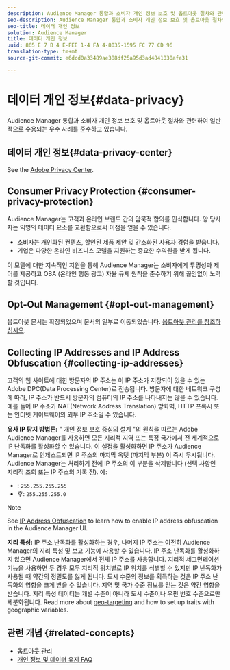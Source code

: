 ```yaml
---
description: Audience Manager 통합과 소비자 개인 정보 보호 및 옵트아웃 절차와 관련하여 일반적으로 수용되는 우수 사례를 준수하고 있습니다.
seo-description: Audience Manager 통합과 소비자 개인 정보 보호 및 옵트아웃 절차와 관련하여 일반적으로 수용되는 우수 사례를 준수하고 있습니다.
seo-title: 데이터 개인 정보
solution: Audience Manager
title: 데이터 개인 정보
uuid: 865 E 7 B 4 E-FEE 1-4 FA 4-8035-1595 FC 77 CD 96
translation-type: tm+mt
source-git-commit: e6dcd0a33489ae388df25a95d3ad4841030afe31

---
```



# 데이터 개인 정보{#data-privacy}

Audience Manager 통합과 소비자 개인 정보 보호 및 옵트아웃 절차와 관련하여 일반적으로 수용되는 우수 사례를 준수하고 있습니다.

## 데이터 개인 정보{#data-privacy-center}

See the [Adobe Privacy Center](https://www.adobe.com/privacy/opt-out.html).

## Consumer Privacy Protection {#consumer-privacy-protection}

Audience Manager는 고객과 온라인 브랜드 간의 암묵적 합의를 인식합니다. 양 당사자는 익명의 데이터 요소를 교환함으로써 이점을 얻을 수 있습니다.

* 소비자는 개인화된 컨텐츠, 할인된 제품 제안 및 간소화된 사용자 경험을 받습니다.
* 기업은 다양한 온라인 비즈니스 모델을 지원하는 중요한 수익원을 받게 됩니다.

이 모델에 대한 지속적인 지원을 통해 Audience Manager는 소비자에게 투명성과 제어를 제공하고 OBA (온라인 행동 광고) 자율 규제 원칙을 준수하기 위해 끊임없이 노력할 것입니다.

## Opt-Out Management {#opt-out-management}

옵트아웃 문서는 확장되었으며 문서의 일부로 이동되었습니다. [옵트아웃 관리를 참조하십시오](../../overview/data-security-and-privacy/opt-out-management.md).

<!-- 

<p>  </p>
<table id="table_A1FF33B328BD451FAFF6C6B8422F928B"> 
 <tgroup cols="2">
  <colspec colnum="1" colname="col1" colwidth="1.00*" />
  <colspec colnum="2" colname="col2" colwidth="2.74*" />
  <thead> 
   <tr> 
    <th colname="col1" class="entry"> Opt-Out For </th> 
    <th colname="col2" class="entry"> Description </th> 
   </tr>
  </thead> 
  <tbody> 
   <tr> 
    <td colname="col1"> <p>Adobe Experience Cloud </p> </td> 
    <td colname="col2"> <p>The <a href="https://www.adobe.com/privacy/opt-out.html#customeruse" format="http" scope="external"> Your Privacy Choices page</a> provides 1-click features that let you control and opt-out of data collection by the Adobe Experience Cloud advertising solutions (including Audience Manager). Specifically, see the <a href="https://www.adobe.com/privacy/opt-out.html#customeruse" format="http" scope="external"> business customer section</a> of the Privacy Choices page. </p> </td> 
   </tr> 
   <tr> 
    <td colname="col1"> <p>Browsers that do not support third-party cookies </p> </td> 
    <td colname="col2"> <p>See <a href="../../features/declared-ids.md#declared-id-targeting"> Declared ID Targeting</a>. </p> </td> 
   </tr> 
   <tr> 
    <td colname="col1"> <p>Mobile devices </p> </td> 
    <td colname="col2"> <p>See the opt-out and privacy settings for: </p> <p> 
      <ul id="ul_86EFAB879215403D937B5148C26A41D9"> 
       <li id="li_C0B544E8F4FE473B94A5436D3A60BDB1"><a href="https://marketing.adobe.com/resources/help/en_US/mobile/android/privacy.html" format="https" scope="external"> Android devices</a> </li> 
       <li id="li_26C787BAB729499A9FEDF055E9AB0637"><a href="https://marketing.adobe.com/resources/help/en_US/mobile/ios/privacy.html" format="https" scope="external"> iOS devices</a> </li> 
      </ul> </p> </td> 
   </tr> 
  </tbody> 
 </tgroup> 
</table>

 -->

## Collecting IP Addresses and IP Address Obfuscation {#collecting-ip-addresses}

<!-- 

Adobe has enabled processes and offers settings that allow customers to use Audience Manager in compliance with applicable data privacy laws.

-->

고객의 웹 사이트에 대한 방문자의 IP 주소는 이 IP 주소가 저장되어 있을 수 있는 Adobe DPC(Data Processing Center)로 전송됩니다. 방문자에 대한 네트워크 구성에 따라, IP 주소가 반드시 방문자의 컴퓨터의 IP 주소를 나타내지는 않을 수 있습니다. 예를 들어 IP 주소가 NAT(Network Address Translation) 방화벽, HTTP 프록시 또는 인터넷 게이트웨이의 외부 IP 주소일 수 있습니다.

**유사 IP 탐지 방법론:** " 개인 정보 보호 중심의 설계 "의 원칙을 따르는 Adobe Audience Manager를 사용하면 모든 지리적 지역 또는 특정 국가에서 전 세계적으로 IP 난독화를 활성화할 수 있습니다. 이 설정을 활성화하면 IP 주소가 Audience Manager로 인제스트되면 IP 주소의 마지막 옥텟 (마지막 부분) 이 즉시 무시됩니다. Audience Manager는 처리하기 전에 IP 주소의 이 부분을 삭제합니다 (선택 사항인 지리적 조회 또는 IP 주소의 기록 전). 예:

* : `255.255.255.255`
* 후: `255.255.255.0`

>[!NOTE]
>
>See [IP Address Obfuscation](/help/using/features/administration/ip-obfuscation.md) to learn how to enable IP address obfuscation in the Audience Manager UI.

**지리 특성:** IP 주소 난독화를 활성화하는 경우, 나머지 IP 주소는 여전히 Audience Manager의 지리 특성 및 보고 기능에 사용할 수 있습니다. IP 주소 난독화를 활성화하지 않으면 Audience Manager에서 전체 IP 주소를 사용합니다. 지리적 세그먼테이션 기능을 사용하면 두 경우 모두 지리적 위치별로 IP 위치를 식별할 수 있지만 IP 난독화가 사용될 때 약간의 정밀도를 잃게 됩니다. 도시 수준의 정보를 획득하는 것은 IP 주소 난독화의 영향을 크게 받을 수 있습니다. 지역 및 국가 수준 정보를 얻는 것은 약간 영향을 받습니다. 지리 특성 데이터는 개별 수준이 아니라 도시 수준이나 우편 번호 수준으로만 세분화됩니다. Read more about [geo-targeting](/help/using/features/traits/trait-geotarget-keys.md) and how to set up traits with geographic variables.

## 관련 개념 {#related-concepts}

* [옵트아웃 관리](/help/using/overview/data-security-and-privacy/opt-out-management.md)
* [개인 정보 및 데이터 유지 FAQ](/help/using/faq/faq-privacy.md)